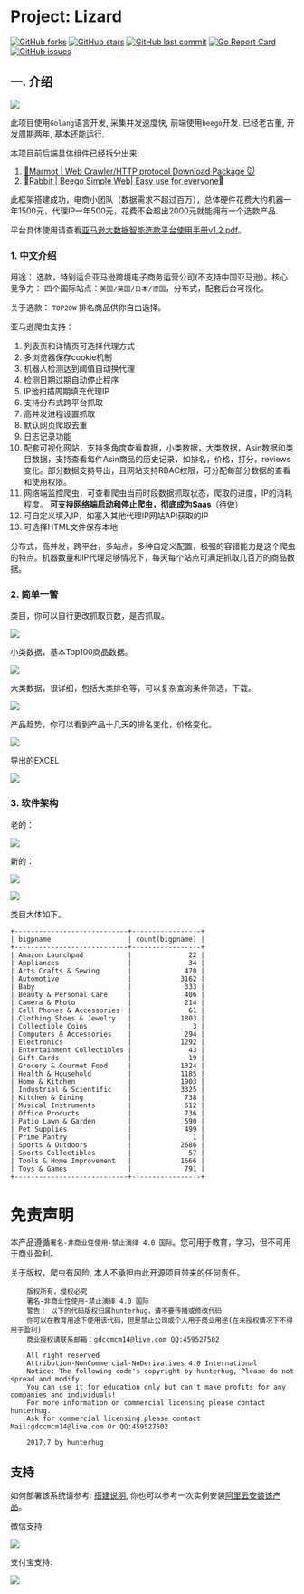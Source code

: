 # Project: Lizard

[![GitHub forks](https://img.shields.io/github/forks/hunterhug/lizard.svg?style=social&label=Forks)](https://github.com/hunterhug/lizard/network)
[![GitHub stars](https://img.shields.io/github/stars/hunterhug/lizard.svg?style=social&label=Stars)](https://github.com/hunterhug/lizard/stargazers)
[![GitHub last commit](https://img.shields.io/github/last-commit/hunterhug/lizard.svg)](https://github.com/hunterhug/lizard)
[![Go Report Card](https://goreportcard.com/badge/github.com/hunterhug/lizard)](https://goreportcard.com/report/github.com/hunterhug/lizard)
[![GitHub issues](https://img.shields.io/github/issues/hunterhug/lizard.svg)](https://github.com/hunterhug/lizard/issues)


## 一. 介绍

![](timg.jpeg)

此项目使用`Golang`语言开发, 采集并发速度快, 前端使用`beego`开发. 已经老古董, 开发周期两年, 基本还能运行.

本项目前后端具体组件已经拆分出来:

1. [💐Marmot | Web Crawler/HTTP protocol Download Package  🐭](https://github.com/hunterhug/marmot)
2. [💐Rabbit  | Beego Simple Web| Easy use for everyone🐰](https://github.com/hunterhug/rabbit)

此框架搭建成功，电商小团队（数据需求不超过百万），总体硬件花费大约机器一年1500元，代理IP一年500元，花费不会超出2000元就能拥有一个选款产品.

平台具体使用请查看[亚马逊大数据智能选款平台使用手册v1.2.pdf](%E4%BA%9A%E9%A9%AC%E9%80%8A%E5%A4%A7%E6%95%B0%E6%8D%AE%E6%99%BA%E8%83%BD%E9%80%89%E6%AC%BE%E5%B9%B3%E5%8F%B0%E4%BD%BF%E7%94%A8%E6%89%8B%E5%86%8Cv1.2.pdf)。 

### 1. 中文介绍

用途： 选款，特别适合亚马逊跨境电子商务运营公司(不支持中国亚马逊)。核心竞争力： 四个国际站点：`美国/英国/日本/德国`，分布式，配套后台可视化。

关于选款： `TOP20W` 排名商品供你自由选择。

亚马逊爬虫支持：

1. 列表页和详情页可选择代理方式
2. 多浏览器保存cookie机制
3. 机器人检测达到阈值自动换代理
4. 检测日期过期自动停止程序
5. IP池扫描周期填充代理IP
6. 支持分布式跨平台抓取
7. 高并发进程设置抓取
8. 默认网页爬取去重
9. 日志记录功能
10. 配套可视化网站，支持多角度查看数据，小类数据，大类数据，Asin数据和类目数据，支持查看每件Asin商品的历史记录，如排名，价格，打分，reviews变化。部分数据支持导出，且网站支持RBAC权限，可分配每部分数据的查看和使用权限。
11. 网络端监控爬虫，可查看爬虫当前时段数据抓取状态，爬取的进度，IP的消耗程度。   **可支持网络端启动和停止爬虫，彻底成为Saas**（待做）
12. 可自定义填入IP，如塞入其他代理IP网站API获取的IP
13. 可选择HTML文件保存本地

分布式，高并发，跨平台，多站点，多种自定义配置，极强的容错能力是这个爬虫的特点。机器数量和IP代理足够情况下，每天每个站点可满足抓取几百万的商品数据。

### 2. 简单一瞥

类目，你可以自行更改抓取页数，是否抓取。

![](doc/img/ca.png)

小类数据，基本Top100商品数据。

![](doc/img/asin.png)

大类数据，很详细，包括大类排名等，可以复杂查询条件筛选，下载。

![](doc/img/big.png)

产品趋势，你可以看到产品十几天的排名变化，价格变化。

![](doc/img/trend.png)

导出的EXCEL

![](doc/img/excel.png)

### 3. 软件架构

老的：

![](doc/img/gosipder.jpg)

新的：

![](doc/img/1.jpg)

![](doc/img/2.jpg)

类目大体如下。

```
+----------------------------+-----------------+
| bigpname                   | count(bigpname) |
+----------------------------+-----------------+
| Amazon Launchpad           |              22 |
| Appliances                 |              34 |
| Arts Crafts & Sewing       |             470 |
| Automotive                 |            3162 |
| Baby                       |             333 |
| Beauty & Personal Care     |             406 |
| Camera & Photo             |             214 |
| Cell Phones & Accessories  |              61 |
| Clothing Shoes & Jewelry   |            1803 |
| Collectible Coins          |               3 |
| Computers & Accessories    |             294 |
| Electronics                |            1292 |
| Entertainment Collectibles |              43 |
| Gift Cards                 |              19 |
| Grocery & Gourmet Food     |            1324 |
| Health & Household         |            1185 |
| Home & Kitchen             |            1903 |
| Industrial & Scientific    |            3325 |
| Kitchen & Dining           |             738 |
| Musical Instruments        |             612 |
| Office Products            |             736 |
| Patio Lawn & Garden        |             590 |
| Pet Supplies               |             499 |
| Prime Pantry               |               1 |
| Sports & Outdoors          |            2686 |
| Sports Collectibles        |              57 |
| Tools & Home Improvement   |            1666 |
| Toys & Games               |             791 |
+----------------------------+-----------------+
```

# 免责声明

本产品遵循`署名-非商业性使用-禁止演绎 4.0 国际`。您可用于教育，学习，但不可用于商业盈利。

关于版权，爬虫有风险, 本人不承担由此开源项目带来的任何责任。

```
	版权所有，侵权必究
	署名-非商业性使用-禁止演绎 4.0 国际
	警告： 以下的代码版权归属hunterhug，请不要传播或修改代码
	你可以在教育用途下使用该代码，但是禁止公司或个人用于商业用途(在未授权情况下不得用于盈利)
	商业授权请联系邮箱：gdccmcm14@live.com QQ:459527502

	All right reserved
	Attribution-NonCommercial-NoDerivatives 4.0 International
	Notice: The following code's copyright by hunterhug, Please do not spread and modify.
	You can use it for education only but can't make profits for any companies and individuals!
	For more information on commercial licensing please contact hunterhug.
	Ask for commercial licensing please contact Mail:gdccmcm14@live.com Or QQ:459527502

	2017.7 by hunterhug
```


## 支持

如何部署该系统请参考: [搭建说明](/install.md), 你也可以参考一次实例安装[阿里云安装该产品](ubuntu.md)。

微信支持:

![](support/weixin.jpg)

支付宝支持:

![](support/alipay.png)

